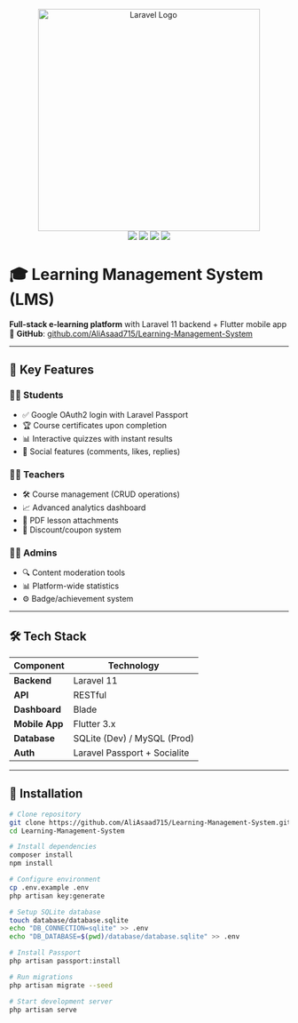<p align="center">
  <a href="https://laravel.com" target="_blank">
    <img src="https://raw.githubusercontent.com/laravel/art/master/logo-lockup/5%20SVG/2%20CMYK/1%20Full%20Color/laravel-logolockup-cmyk-red.svg" width="400" alt="Laravel Logo">
  </a>
  <br>
  <img src="https://img.shields.io/badge/Laravel-11.x-FF2D20?logo=laravel">
  <img src="https://img.shields.io/badge/Flutter-3.x-02569B?logo=flutter">
  <img src="https://img.shields.io/badge/SQLite-3.43-blue?logo=sqlite">
  <img src="https://img.shields.io/badge/Passport-OAuth2-4A154B?logo=laravel">
</p>

# 🎓 Learning Management System (LMS)

**Full-stack e-learning platform** with Laravel 11 backend + Flutter mobile app  
🔗 **GitHub**: [github.com/AliAsaad715/Learning-Management-System](https://github.com/AliAsaad715/Learning-Management-System)

---

## 🌟 Key Features

### 👨‍🎓 **Students**
- ✅ Google OAuth2 login with Laravel Passport
- 🏆 Course certificates upon completion
- 📊 Interactive quizzes with instant results
- 💬 Social features (comments, likes, replies)

### 👨‍🏫 **Teachers**
- 🛠️ Course management (CRUD operations)
- 📈 Advanced analytics dashboard
- 📝 PDF lesson attachments
- 🎯 Discount/coupon system

### 👨‍💻 **Admins**
- 🔍 Content moderation tools
- 📊 Platform-wide statistics
- ⚙️ Badge/achievement system

---

## 🛠️ Tech Stack

| Component      | Technology                   |
|----------------|------------------------------|
| **Backend**    | Laravel 11                   |
| **API**        | RESTful                      |
| **Dashboard**  | Blade                        |
| **Mobile App** | Flutter 3.x                  |
| **Database**   | SQLite (Dev) / MySQL (Prod)  |
| **Auth**       | Laravel Passport + Socialite |

---

## 🚀 Installation

```bash
# Clone repository
git clone https://github.com/AliAsaad715/Learning-Management-System.git
cd Learning-Management-System

# Install dependencies
composer install
npm install

# Configure environment
cp .env.example .env
php artisan key:generate

# Setup SQLite database
touch database/database.sqlite
echo "DB_CONNECTION=sqlite" >> .env
echo "DB_DATABASE=$(pwd)/database/database.sqlite" >> .env

# Install Passport
php artisan passport:install

# Run migrations
php artisan migrate --seed

# Start development server
php artisan serve
